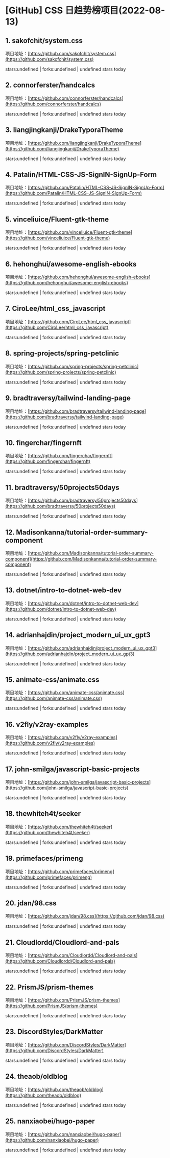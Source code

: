 # [GitHub] CSS 日趋势榜项目(2022-08-13)

## 1. sakofchit/system.css 

项目地址：[https://github.com/sakofchit/system.css](https://github.com/sakofchit/system.css)

stars:undefined | forks:undefined | undefined stars today 



## 2. connorferster/handcalcs 

项目地址：[https://github.com/connorferster/handcalcs](https://github.com/connorferster/handcalcs)

stars:undefined | forks:undefined | undefined stars today 



## 3. liangjingkanji/DrakeTyporaTheme 

项目地址：[https://github.com/liangjingkanji/DrakeTyporaTheme](https://github.com/liangjingkanji/DrakeTyporaTheme)

stars:undefined | forks:undefined | undefined stars today 



## 4. Patalin/HTML-CSS-JS-SignIN-SignUp-Form 

项目地址：[https://github.com/Patalin/HTML-CSS-JS-SignIN-SignUp-Form](https://github.com/Patalin/HTML-CSS-JS-SignIN-SignUp-Form)

stars:undefined | forks:undefined | undefined stars today 



## 5. vinceliuice/Fluent-gtk-theme 

项目地址：[https://github.com/vinceliuice/Fluent-gtk-theme](https://github.com/vinceliuice/Fluent-gtk-theme)

stars:undefined | forks:undefined | undefined stars today 



## 6. hehonghui/awesome-english-ebooks 

项目地址：[https://github.com/hehonghui/awesome-english-ebooks](https://github.com/hehonghui/awesome-english-ebooks)

stars:undefined | forks:undefined | undefined stars today 



## 7. CiroLee/html_css_javascript 

项目地址：[https://github.com/CiroLee/html_css_javascript](https://github.com/CiroLee/html_css_javascript)

stars:undefined | forks:undefined | undefined stars today 



## 8. spring-projects/spring-petclinic 

项目地址：[https://github.com/spring-projects/spring-petclinic](https://github.com/spring-projects/spring-petclinic)

stars:undefined | forks:undefined | undefined stars today 



## 9. bradtraversy/tailwind-landing-page 

项目地址：[https://github.com/bradtraversy/tailwind-landing-page](https://github.com/bradtraversy/tailwind-landing-page)

stars:undefined | forks:undefined | undefined stars today 



## 10. fingerchar/fingernft 

项目地址：[https://github.com/fingerchar/fingernft](https://github.com/fingerchar/fingernft)

stars:undefined | forks:undefined | undefined stars today 



## 11. bradtraversy/50projects50days 

项目地址：[https://github.com/bradtraversy/50projects50days](https://github.com/bradtraversy/50projects50days)

stars:undefined | forks:undefined | undefined stars today 



## 12. Madisonkanna/tutorial-order-summary-component 

项目地址：[https://github.com/Madisonkanna/tutorial-order-summary-component](https://github.com/Madisonkanna/tutorial-order-summary-component)

stars:undefined | forks:undefined | undefined stars today 



## 13. dotnet/intro-to-dotnet-web-dev 

项目地址：[https://github.com/dotnet/intro-to-dotnet-web-dev](https://github.com/dotnet/intro-to-dotnet-web-dev)

stars:undefined | forks:undefined | undefined stars today 



## 14. adrianhajdin/project_modern_ui_ux_gpt3 

项目地址：[https://github.com/adrianhajdin/project_modern_ui_ux_gpt3](https://github.com/adrianhajdin/project_modern_ui_ux_gpt3)

stars:undefined | forks:undefined | undefined stars today 



## 15. animate-css/animate.css 

项目地址：[https://github.com/animate-css/animate.css](https://github.com/animate-css/animate.css)

stars:undefined | forks:undefined | undefined stars today 



## 16. v2fly/v2ray-examples 

项目地址：[https://github.com/v2fly/v2ray-examples](https://github.com/v2fly/v2ray-examples)

stars:undefined | forks:undefined | undefined stars today 



## 17. john-smilga/javascript-basic-projects 

项目地址：[https://github.com/john-smilga/javascript-basic-projects](https://github.com/john-smilga/javascript-basic-projects)

stars:undefined | forks:undefined | undefined stars today 



## 18. thewhiteh4t/seeker 

项目地址：[https://github.com/thewhiteh4t/seeker](https://github.com/thewhiteh4t/seeker)

stars:undefined | forks:undefined | undefined stars today 



## 19. primefaces/primeng 

项目地址：[https://github.com/primefaces/primeng](https://github.com/primefaces/primeng)

stars:undefined | forks:undefined | undefined stars today 



## 20. jdan/98.css 

项目地址：[https://github.com/jdan/98.css](https://github.com/jdan/98.css)

stars:undefined | forks:undefined | undefined stars today 



## 21. Cloudlordd/Cloudlord-and-pals 

项目地址：[https://github.com/Cloudlordd/Cloudlord-and-pals](https://github.com/Cloudlordd/Cloudlord-and-pals)

stars:undefined | forks:undefined | undefined stars today 



## 22. PrismJS/prism-themes 

项目地址：[https://github.com/PrismJS/prism-themes](https://github.com/PrismJS/prism-themes)

stars:undefined | forks:undefined | undefined stars today 



## 23. DiscordStyles/DarkMatter 

项目地址：[https://github.com/DiscordStyles/DarkMatter](https://github.com/DiscordStyles/DarkMatter)

stars:undefined | forks:undefined | undefined stars today 



## 24. theaob/oldblog 

项目地址：[https://github.com/theaob/oldblog](https://github.com/theaob/oldblog)

stars:undefined | forks:undefined | undefined stars today 



## 25. nanxiaobei/hugo-paper 

项目地址：[https://github.com/nanxiaobei/hugo-paper](https://github.com/nanxiaobei/hugo-paper)

stars:undefined | forks:undefined | undefined stars today 



